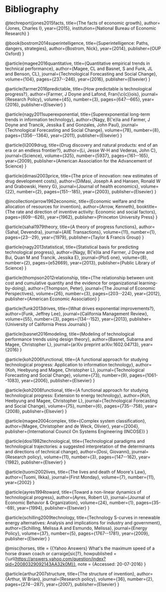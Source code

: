# Bibliography

@techreport{jones2015facts,
  title={The facts of economic growth},
  author={Jones, Charles I},
  year={2015},
  institution={National Bureau of Economic Research}
}

@book{bostrom2014superintelligence,
  title={Superintelligence: Paths, dangers, strategies},
  author={Bostrom, Nick},
  year={2014},
  publisher={OUP Oxford}
}

@article{magee2016quantitative,
  title={Quantitative empirical trends in technical performance},
  author={Magee, CL and Basnet, S and Funk, JL and Benson, CL},
  journal={Technological Forecasting and Social Change},
  volume={104},
  pages={237--246},
  year={2016},
  publisher={Elsevier}
}

@article{farmer2016predictable,
  title={How predictable is technological progress?},
  author={Farmer, J Doyne and Lafond, Fran{\c{c}}ois},
  journal={Research Policy},
  volume={45},
  number={3},
  pages={647--665},
  year={2016},
  publisher={Elsevier}
}

@article{nagy2011superexponential,
  title={Superexponential long-term trends in information technology},
  author={Nagy, B{\'e}la and Farmer, J Doyne and Trancik, Jessika E and Gonzales, John Paul},
  journal={Technological Forecasting and Social Change},
  volume={78},
  number={8},
  pages={1356--1364},
  year={2011},
  publisher={Elsevier}
}

@article{li2009drug,
  title={Drug discovery and natural products: end of an era or an endless frontier?},
  author={Li, Jesse W-H and Vederas, John C},
  journal={Science},
  volume={325},
  number={5937},
  pages={161--165},
  year={2009},
  publisher={American Association for the Advancement of Science}
}

@article{dimasi2003price,
  title={The price of innovation: new estimates of drug development costs},
  author={DiMasi, Joseph A and Hansen, Ronald W and Grabowski, Henry G},
  journal={Journal of health economics},
  volume={22},
  number={2},
  pages={151--185},
  year={2003},
  publisher={Elsevier}
}

@incollection{arrow1962economic,
  title={Economic welfare and the allocation of resources for invention},
  author={Arrow, Kenneth},
  booktitle={The rate and direction of inventive activity: Economic and social factors},
  pages={609--626},
  year={1962},
  publisher={Princeton University Press}
}

@article{sahal1979theory,
  title={A theory of progress functions},
  author={Sahal, Devendra},
  journal={AIIE Transactions},
  volume={11},
  number={1},
  pages={23--29},
  year={1979},
  publisher={Taylor \& Francis Group}
}

@article{nagy2013statistical,
  title={Statistical basis for predicting technological progress},
  author={Nagy, B{\'e}la and Farmer, J Doyne and Bui, Quan M and Trancik, Jessika E},
  journal={PloS one},
  volume={8},
  number={2},
  pages={e52669},
  year={2013},
  publisher={Public Library of Science}
}

@article{thompson2012relationship,
  title={The relationship between unit cost and cumulative quantity and the evidence for organizational learning-by-doing},
  author={Thompson, Peter},
  journal={The Journal of Economic Perspectives},
  volume={26},
  number={3},
  pages={203--224},
  year={2012},
  publisher={American Economic Association}
}

@article{funk2013drives,
  title={What drives exponential improvements?},
  author={Funk, Jeffrey Lee},
  journal={California Management Review},
  volume={55},
  number={3},
  pages={134--152},
  year={2013},
  publisher={University of California Press Journals}
}

@article{basnet2016modeling,
  title={Modeling of technological performance trends using design theory},
  author={Basnet, Subarna and Magee, Christopher L},
  journal={arXiv preprint arXiv:1602.04713},
  year={2016}
}

@article{koh2006functional,
  title={A functional approach for studying technological progress: Application to information technology},
  author={Koh, Heebyung and Magee, Christopher L},
  journal={Technological Forecasting and Social Change},
  volume={73},
  number={9},
  pages={1061--1083},
  year={2006},
  publisher={Elsevier}
}

@article{koh2008functional,
  title={A functional approach for studying technological progress: Extension to energy technology},
  author={Koh, Heebyung and Magee, Christopher L},
  journal={Technological Forecasting and Social Change},
  volume={75},
  number={6},
  pages={735--758},
  year={2008},
  publisher={Elsevier}
}

@article{magee2004complex,
  title={Complex system classification},
  author={Magee, Christopher and de Weck, Olivier},
  year={2004},
  publisher={International Council On Systems Engineering (INCOSE)}
}

@article{dosi1982technological,
  title={Technological paradigms and technological trajectories: a suggested interpretation of the determinants and directions of technical change},
  author={Dosi, Giovanni},
  journal={Research policy},
  volume={11},
  number={3},
  pages={147--162},
  year={1982},
  publisher={Elsevier}
}

@article{tuomi2002lives,
  title={The lives and death of Moore's Law},
  author={Tuomi, Ilkka},
  journal={First Monday},
  volume={7},
  number={11},
  year={2002}
}

@article{ayres1994toward,
  title={Toward a non-linear dynamics of technological progress},
  author={Ayres, Robert U},
  journal={Journal of Economic Behavior \& Organization},
  volume={24},
  number={1},
  pages={35--69},
  year={1994},
  publisher={Elsevier}
}

@article{schilling2009technology,
  title={Technology S-curves in renewable energy alternatives: Analysis and implications for industry and government},
  author={Schilling, Melissa A and Esmundo, Melissa},
  journal={Energy Policy},
  volume={37},
  number={5},
  pages={1767--1781},
  year={2009},
  publisher={Elsevier}
}

@misc{horses,
  title = {{Yahoo Answers} What's the maximum speed of a horse drawn coach or carraige[sic]?},
  howpublished = {\url{https://answers.yahoo.com/question/index?qid=20080329092143AA32k0M}},
  note = {Accessed: 20-07-2016}
}

@article{arthur2007structure,
  title={The structure of invention},
  author={Arthur, W Brian},
  journal={Research policy},
  volume={36},
  number={2},
  pages={274--287},
  year={2007},
  publisher={Elsevier}
}

